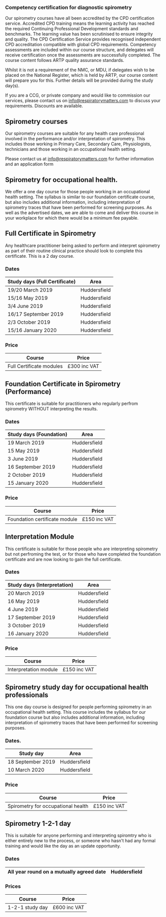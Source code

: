 ### Competency certification for diagnostic spirometry

Our spirometry courses have all been accredited by the CPD certification service. Accredited CPD training means the learning activity has reached the required Continuing Professional Development standards and benchmarks. The learning value has been scrutinised to ensure integrity and quality. The CPD Certification Service provides recognised independent CPD accreditation compatible with global CPD requirements. Competency assessments are included within our course structure, and delegates will receive certification once the assessments are successfully completed. The course content follows ARTP quality assurance standards.

Whilst it is not a requirement of the NMC, or MDU, if delegates wish to be placed on the National Register, which is held by ARTP, our course content will prepare you for this. Further details will be provided during the study day(s).

If you are a CCG, or private company and would like to commission our services, please contact us on info@respiratorymatters.com to discuss your requirements. Discounts are available.


## Spirometry courses
 
Our spirometry courses are suitable for any health care professional involved in the performance and/or interpretation of spirometry. This includes those working in Primary Care, Secondary Care, Physiologists, technicians and those working in an occupational health setting.  

Please contact us at info@respiratorymatters.com for further information and an application form

## Spirometry for occupational health.

We offer a one day course for those people working in an occupational health setting. The syllabus is similar to our foundation certificate course, but also includes additional information, including interpretation of spirometry traces that have been performed for screening purposes. As well as the advertised dates, we are able to come and deliver this course in your workplace for which there would be a minimum fee payable.

## Full Certificate in Spirometry

Any healthcare practitioner being asked to perform and interpret spirometry as part of their routine clinical practice should look to complete this certificate. This is a 2 day course.

### Dates

| Study days (Full Certificate)  | Area         |
|--------------------------------|--------------|
|19/20 March 2019                | Huddersfield |
|15/16 May 2019                  | Huddersfield |
|3/4 June 2019                   | Huddersfield |
|16/17 September 2019            | Huddersfield |
|2/3 October 2019                | Huddersfield |
|15/16 January 2020              | Huddersfield |

### Price

| Course                                  | Price        |    
|-----------------------------------------|------------- |
|  Full Certificate modules               |£300 inc VAT  | 


## Foundation Certificate in Spirometry (Performance)

This certificate is suitable for practitioners who regularly perfrom spirometry WITHOUT interpreting the results. 

### Dates

| Study days (Foundation)  | Area         |               
|--------------------------|--------------|
|19 March 2019             | Huddersfield |
|15 May 2019               | Huddersfield |
|3 June 2019               | Huddersfield |
|16 September 2019         | Huddersfield |
|2 October 2019            | Huddersfield |
|15 January 2020           | Huddersfield |


### Price

| Course                                     | Price          | 
|--------------------------------------------|----------------|
| Foundation certificate module              | £150 inc VAT   |


## Interpretation Module

This certificate is suitable for those people who are interpreting spirometry but not perfroming the test, or for those who have completed the foundation certificate and are now looking to gain the full certificate.

### Dates

| Study days (Interpretation) | Area         |
|-----------------------------|--------------|
|20 March 2019                | Huddersfield |
|16 May 2019                  | Huddersfield |
|4 June 2019                  | Huddersfield |
|17 September 2019            | Huddersfield |
|3 October 2019               | Huddersfield |
|16 January 2020              | Huddersfield |

### Price

| Course                                     | Price          | 
|--------------------------------------------|----------------|
| Interpretation module                      | £150 inc VAT   |


## Spirometry study day for occupational health professionals

This one day course is designed for people performing spirometry in an occupational health setting. This course includes the syllabus for our foundation course but also includes additional information, including interpretation of spirometry traces that have been performed for screening purposes.  

### Dates. 

| Study day                | Area         |
|--------------------------|--------------|
|18 September 2019         | Huddersfield |
|10 March 2020             | Huddersfield |

### Price

| Course                            | Price          |
|-----------------------------------|----------------|
| Spirometry for occupational health| £150 inc VAT   |
 
## Spirometry 1-2-1 day

This is suitable for anyone performing and interpreting spiromtry who is either entirely new to the process, or someone who hasn't had any formal training and would like the day as an update opportunity.

### Dates

| All year round on a mutually agreed date| Huddersfield |
|-----------------------------------------|--------------|

### Prices

| Course                                     | Price          | 
|--------------------------------------------|----------------|
| 1-2-1 study day                            | £600 inc VAT   | 
